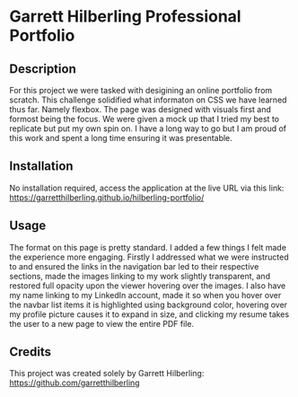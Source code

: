 # Garrett Hilberling Professional Portfolio

## Description
For this project we were tasked with desigining an online portfolio from scratch. This challenge solidified what informaton on CSS we have learned thus far. Namely flexbox. The page was designed with visuals first and formost being the focus. We were given a mock up that I tried my best to replicate but put my own spin on. I have a long way to go but I am proud of this work and spent a long time ensuring it was presentable. 

## Installation
No installation required, access the application at the live URL via this link: https://garretthilberling.github.io/hilberling-portfolio/

## Usage
The format on this page is pretty standard. I added a few things I felt made the experience more engaging. Firstly I addressed what we were instructed to and ensured the links in the navigation bar led to their respective sections, made the images linking to my work slightly transparent, and restored full opacity upon the viewer hovering over the images. I also have my name linking to my LinkedIn account, made it so when you hover over the navbar list items it is highlighted using background color, hovering over my profile picture causes it to expand in size, and clicking my resume takes the user to a new page to view the entire PDF file.

## Credits
This project was created solely by Garrett Hilberling: https://github.com/garretthilberling
